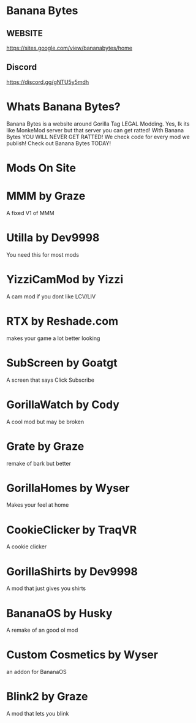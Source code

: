 # Banana Bytes


## WEBSITE 

https://sites.google.com/view/bananabytes/home

## Discord

https://discord.gg/gNTU5y5mdh

# Whats Banana Bytes?

Banana Bytes is a website around Gorilla Tag LEGAL Modding. Yes, Ik its like MonkeMod server but that server you can get ratted!
With Banana Bytes YOU WILL NEVER GET RATTED! We check code for every mod we publish! Check out Banana Bytes TODAY!

# Mods On Site

# MMM by Graze
A fixed V1 of MMM
# Utilla by Dev9998
You need this for most mods
# YizziCamMod by Yizzi
A cam mod if you dont like LCV/LIV
# RTX by Reshade.com
makes your game a lot better looking
# SubScreen by Goatgt
A screen that says Click Subscribe
# GorillaWatch by Cody
A cool mod but may be broken
# Grate by Graze
remake of bark but better
# GorillaHomes by Wyser
Makes your feel at home
# CookieClicker by TraqVR
A cookie clicker
# GorillaShirts by Dev9998
A mod that just gives you shirts
# BananaOS by Husky
A remake of an good ol mod
# Custom Cosmetics by Wyser
an addon for BananaOS
# Blink2 by Graze
A mod that lets you blink
